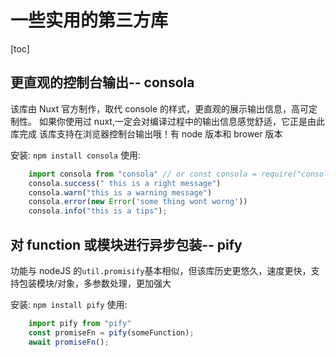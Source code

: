 # 一些实用的第三方库

[toc]

## 更直观的控制台输出-- consola

该库由 Nuxt 官方制作，取代 console 的样式，更直观的展示输出信息，高可定制性。
如果你使用过 nuxt,一定会对编译过程中的输出信息感觉舒适，它正是由此库完成
该库支持在浏览器控制台输出哦！有 node 版本和 brower 版本

安装: `npm install consola`
使用:

``` javascript
    import consola from "consola" // or const consola = require("consola") 
    consola.success(" this is a right message") 
    consola.warn("this is a warning message") 
    consola.error(new Error('some thing wont worng')) 
    consola.info("this is a tips");
```

## 对 function 或模块进行异步包装-- pify

功能与 nodeJS 的`util.promisify`基本相似，但该库历史更悠久，速度更快，支持包装模块/对象，多参数处理，更加强大

安装: `npm install pify`
使用:

```javascript
    import pify from "pify"
    const promiseFn = pify(someFunction);
    await promiseFn();
```
